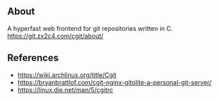 ## About
A hyperfast web frontend for git repositories written in C.  
https://git.zx2c4.com/cgit/about/

## References
- https://wiki.archlinux.org/title/Cgit
- https://bryanbrattlof.com/cgit-nginx-gitolite-a-personal-git-server/
- https://linux.die.net/man/5/cgitrc
